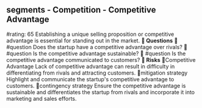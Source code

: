 

## segments - Competition - Competitive Advantage
#rating: 65
Establishing a unique selling proposition or competitive advantage is essential for standing out in the market.
**💭 Questions**
💭 #question Does the startup have a competitive advantage over rivals?
 💭 #question Is the competitive advantage sustainable?
 💭 #question Is the competitive advantage communicated to customers?
**🚨 Risks**
🚨Competitive Advantage
Lack of competitive advantage can result in difficulty in differentiating from rivals and attracting customers.
🚨mitigation strategy
Highlight and communicate the startup's competitive advantage to customers.
🚨contingency strategy
Ensure the competitive advantage is sustainable and differentiates the startup from rivals and incorporate it into marketing and sales efforts.




